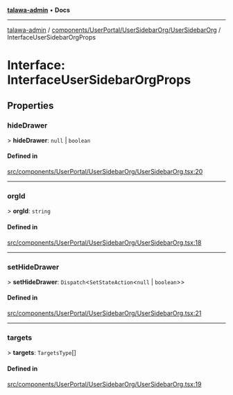 [**talawa-admin**](../../../../../README.md) • **Docs**

***

[talawa-admin](../../../../../modules.md) / [components/UserPortal/UserSidebarOrg/UserSidebarOrg](../README.md) / InterfaceUserSidebarOrgProps

# Interface: InterfaceUserSidebarOrgProps

## Properties

### hideDrawer

\> **hideDrawer**: `null` \| `boolean`

#### Defined in

[src/components/UserPortal/UserSidebarOrg/UserSidebarOrg.tsx:20](https://github.com/PalisadoesFoundation/talawa-admin/blob/3f6b41a67c6932f4c0bce6ffb822d4ef12ede8c8/src/components/UserPortal/UserSidebarOrg/UserSidebarOrg.tsx#L20)

***

### orgId

\> **orgId**: `string`

#### Defined in

[src/components/UserPortal/UserSidebarOrg/UserSidebarOrg.tsx:18](https://github.com/PalisadoesFoundation/talawa-admin/blob/3f6b41a67c6932f4c0bce6ffb822d4ef12ede8c8/src/components/UserPortal/UserSidebarOrg/UserSidebarOrg.tsx#L18)

***

### setHideDrawer

\> **setHideDrawer**: `Dispatch`\<`SetStateAction`\<`null` \| `boolean`\>\>

#### Defined in

[src/components/UserPortal/UserSidebarOrg/UserSidebarOrg.tsx:21](https://github.com/PalisadoesFoundation/talawa-admin/blob/3f6b41a67c6932f4c0bce6ffb822d4ef12ede8c8/src/components/UserPortal/UserSidebarOrg/UserSidebarOrg.tsx#L21)

***

### targets

\> **targets**: `TargetsType`[]

#### Defined in

[src/components/UserPortal/UserSidebarOrg/UserSidebarOrg.tsx:19](https://github.com/PalisadoesFoundation/talawa-admin/blob/3f6b41a67c6932f4c0bce6ffb822d4ef12ede8c8/src/components/UserPortal/UserSidebarOrg/UserSidebarOrg.tsx#L19)
